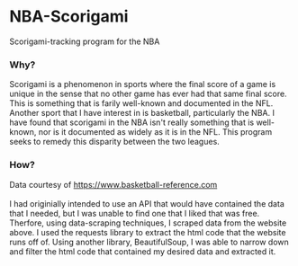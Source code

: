 # NBA-Scorigami

Scorigami-tracking program for the NBA

### Why?
Scorigami is a phenomenon in sports where the final score of a game is unique in the sense that no other game has ever had that same final score. This is something that is farily well-known and documented in the NFL. Another sport that I have interest in is basketball, particularly the NBA. I have found that scorigami in the NBA isn't really something that is well-known, nor is it documented as widely as it is in the NFL. This program seeks to remedy this disparity between the two leagues.

### How?
Data courtesy of https://www.basketball-reference.com <br><br>
I had originially intended to use an API that would have contained the data that I needed, but I was unable to find one that I liked that was free. Therfore, using data-scraping techniques, I scraped data from the website above. I used the requests library to extract the html code that the website runs off of. Using another library, BeautifulSoup, I was able to narrow down and filter the html code that contained my desired data and extracted it. 
